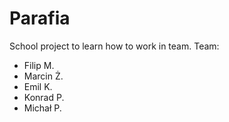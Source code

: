 # Parafia
School project to learn how to work in team.
Team:
* Filip M.
* Marcin Ż.
* Emil K.
* Konrad P.
* Michał P.
